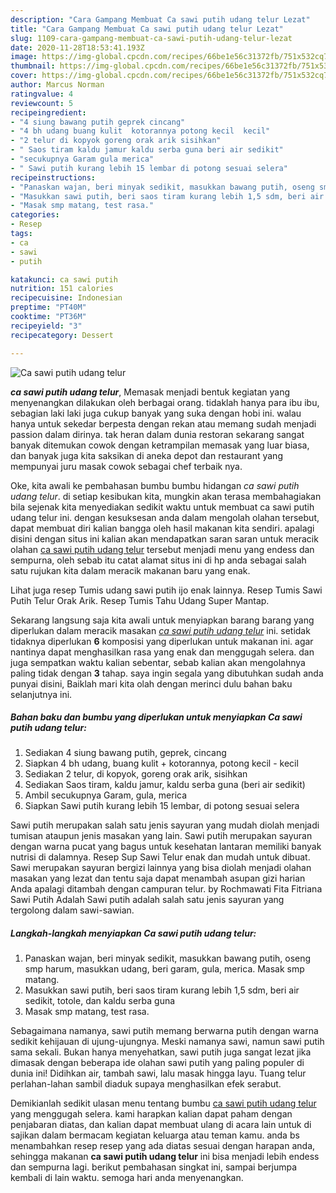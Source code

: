 ```yaml
---
description: "Cara Gampang Membuat Ca sawi putih udang telur Lezat"
title: "Cara Gampang Membuat Ca sawi putih udang telur Lezat"
slug: 1109-cara-gampang-membuat-ca-sawi-putih-udang-telur-lezat
date: 2020-11-28T18:53:41.193Z
image: https://img-global.cpcdn.com/recipes/66be1e56c31372fb/751x532cq70/ca-sawi-putih-udang-telur-foto-resep-utama.jpg
thumbnail: https://img-global.cpcdn.com/recipes/66be1e56c31372fb/751x532cq70/ca-sawi-putih-udang-telur-foto-resep-utama.jpg
cover: https://img-global.cpcdn.com/recipes/66be1e56c31372fb/751x532cq70/ca-sawi-putih-udang-telur-foto-resep-utama.jpg
author: Marcus Norman
ratingvalue: 4
reviewcount: 5
recipeingredient:
- "4 siung bawang putih geprek cincang"
- "4 bh udang buang kulit  kotorannya potong kecil  kecil"
- "2 telur di kopyok goreng orak arik sisihkan"
- " Saos tiram kaldu jamur kaldu serba guna beri air sedikit"
- "secukupnya Garam gula merica"
- " Sawi putih kurang lebih 15 lembar di potong sesuai selera"
recipeinstructions:
- "Panaskan wajan, beri minyak sedikit, masukkan bawang putih, oseng smp harum, masukkan udang, beri garam, gula, merica. Masak smp matang."
- "Masukkan sawi putih, beri saos tiram kurang lebih 1,5 sdm, beri air sedikit, totole, dan kaldu serba guna"
- "Masak smp matang, test rasa."
categories:
- Resep
tags:
- ca
- sawi
- putih

katakunci: ca sawi putih 
nutrition: 151 calories
recipecuisine: Indonesian
preptime: "PT40M"
cooktime: "PT36M"
recipeyield: "3"
recipecategory: Dessert

---
```



![Ca sawi putih udang telur](https://img-global.cpcdn.com/recipes/66be1e56c31372fb/751x532cq70/ca-sawi-putih-udang-telur-foto-resep-utama.jpg)

<b><i>ca sawi putih udang telur</i></b>, Memasak menjadi bentuk kegiatan yang menyenangkan dilakukan oleh berbagai orang. tidaklah hanya para ibu ibu, sebagian laki laki juga cukup banyak yang suka dengan hobi ini. walau hanya untuk sekedar berpesta dengan rekan atau memang sudah menjadi passion dalam dirinya. tak heran dalam dunia restoran sekarang sangat banyak ditemukan cowok dengan ketrampilan memasak yang luar biasa, dan banyak juga kita saksikan di aneka depot dan restaurant yang mempunyai juru masak cowok sebagai chef terbaik nya.

Oke, kita awali ke pembahasan bumbu bumbu hidangan <i>ca sawi putih udang telur</i>. di setiap kesibukan kita, mungkin akan terasa membahagiakan bila sejenak kita menyediakan sedikit waktu untuk membuat ca sawi putih udang telur ini. dengan kesuksesan anda dalam mengolah olahan tersebut, dapat membuat diri kalian bangga oleh hasil makanan kita sendiri. apalagi disini dengan situs ini kalian akan mendapatkan saran saran untuk meracik olahan <u>ca sawi putih udang telur</u> tersebut menjadi menu yang endess dan sempurna, oleh sebab itu catat alamat situs ini di hp anda sebagai salah satu rujukan kita dalam meracik makanan baru yang enak.

Lihat juga resep Tumis udang sawi putih ijo enak lainnya. Resep Tumis Sawi Putih Telur Orak Arik. Resep Tumis Tahu Udang Super Mantap.


Sekarang langsung saja kita awali untuk menyiapkan barang barang yang diperlukan dalam meracik masakan <u><i>ca sawi putih udang telur</i></u> ini. setidak tidaknya diperlukan <b>6</b> komposisi yang diperlukan untuk makanan ini. agar nantinya dapat menghasilkan rasa yang enak dan menggugah selera. dan juga sempatkan waktu kalian sebentar, sebab kalian akan mengolahnya paling tidak dengan <b>3</b> tahap. saya ingin segala yang dibutuhkan sudah anda punyai disini, Baiklah mari kita olah dengan merinci dulu bahan baku selanjutnya ini.

<!--inarticleads1-->

##### Bahan baku dan bumbu yang diperlukan untuk menyiapkan Ca sawi putih udang telur:

1. Sediakan 4 siung bawang putih, geprek, cincang
1. Siapkan 4 bh udang, buang kulit + kotorannya, potong kecil - kecil
1. Sediakan 2 telur, di kopyok, goreng orak arik, sisihkan
1. Sediakan  Saos tiram, kaldu jamur, kaldu serba guna (beri air sedikit)
1. Ambil secukupnya Garam, gula, merica
1. Siapkan  Sawi putih kurang lebih 15 lembar, di potong sesuai selera


Sawi putih merupakan salah satu jenis sayuran yang mudah diolah menjadi tumisan ataupun jenis masakan yang lain. Sawi putih merupakan sayuran dengan warna pucat yang bagus untuk kesehatan lantaran memiliki banyak nutrisi di dalamnya. Resep Sup Sawi Telur enak dan mudah untuk dibuat. Sawi merupakan sayuran bergizi lainnya yang bisa diolah menjadi olahan masakan yang lezat dan tentu saja dapat menambah asupan gizi harian Anda apalagi ditambah dengan campuran telur. by Rochmawati Fita Fitriana Sawi Putih Adalah Sawi putih adalah salah satu jenis sayuran yang tergolong dalam sawi-sawian. 

<!--inarticleads2-->

##### Langkah-langkah menyiapkan Ca sawi putih udang telur:

1. Panaskan wajan, beri minyak sedikit, masukkan bawang putih, oseng smp harum, masukkan udang, beri garam, gula, merica. Masak smp matang.
1. Masukkan sawi putih, beri saos tiram kurang lebih 1,5 sdm, beri air sedikit, totole, dan kaldu serba guna
1. Masak smp matang, test rasa.


Sebagaimana namanya, sawi putih memang berwarna putih dengan warna sedikit kehijauan di ujung-ujungnya. Meski namanya sawi, namun sawi putih sama sekali. Bukan hanya menyehatkan, sawi putih juga sangat lezat jika dimasak dengan beberapa ide olahan sawi putih yang paling populer di dunia ini! Didihkan air, tambah sawi, lalu masak hingga layu. Tuang telur perlahan-lahan sambil diaduk supaya menghasilkan efek serabut. 

Demikianlah sedikit ulasan menu tentang bumbu <u>ca sawi putih udang telur</u> yang menggugah selera. kami harapkan kalian dapat paham dengan penjabaran diatas, dan kalian dapat membuat ulang di acara lain untuk di sajikan dalam bermacam kegiatan keluarga atau teman kamu. anda bs menambahkan resep resep yang ada diatas sesuai dengan harapan anda, sehingga makanan <b>ca sawi putih udang telur</b> ini bisa menjadi lebih endess dan sempurna lagi. berikut pembahasan singkat ini, sampai berjumpa kembali di lain waktu. semoga hari anda menyenangkan.
